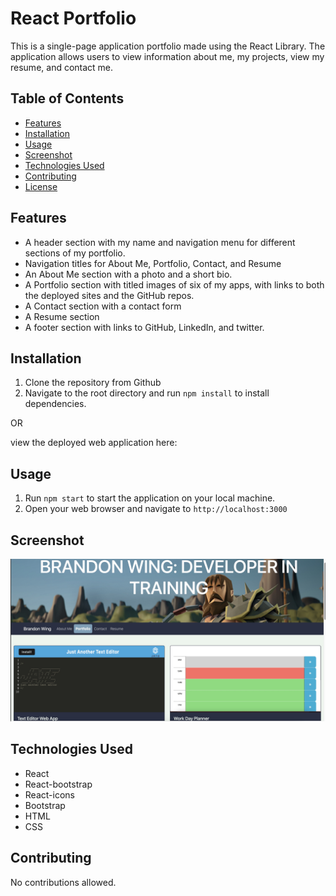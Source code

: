 # React Portfolio

This is a single-page application portfolio made using the React Library. The application allows users to view information about me, my projects, view my resume, and contact me.

## Table of Contents

- [Features](#features)
- [Installation](#installation)
- [Usage](#usage)
- [Screenshot](#screenshot)
- [Technologies Used](#technologies-used)
- [Contributing](#contributing)
- [License](#license)

## Features

- A header section with my name and navigation menu for different sections of my portfolio.
- Navigation titles for About Me, Portfolio, Contact, and Resume
- An About Me section with a photo and a short bio.
- A Portfolio section with titled images of six of my apps, with links to both the deployed sites and the GitHub repos.
- A Contact section with a contact form
- A Resume section
- A footer section with links to GitHub, LinkedIn, and twitter.

## Installation

1. Clone the repository from Github
2. Navigate to the root directory and run `npm install` to install dependencies.

OR

view the deployed web application here: 


## Usage

1. Run `npm start` to start the application on your local machine.
2. Open your web browser and navigate to `http://localhost:3000`

## Screenshot

![Screenshot](./src/images/sc20.png)

## Technologies Used

- React
- React-bootstrap
- React-icons
- Bootstrap
- HTML
- CSS

## Contributing

No contributions allowed.

